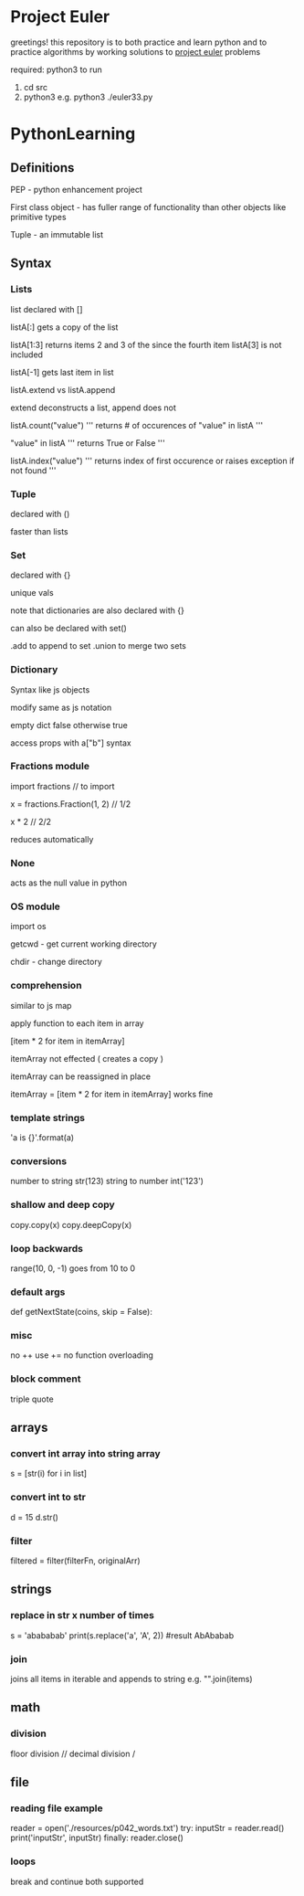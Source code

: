 # Project Euler
greetings!  this repository is to both practice and learn python and to practice algorithms by working solutions to [project euler](https://projecteuler.net/) problems

required: python3
to run 
1.  cd src
2.  python3 <name of file> e.g. python3 ./euler33.py

# PythonLearning

## Definitions

PEP - python enhancement project 

First class object - has fuller range of functionality than other objects like primitive types

Tuple - an immutable list 

## Syntax

### Lists

list declared with []

listA[:] gets a copy of the list

listA[1:3] returns items 2 and 3 of the since the fourth item listA[3] is not included

listA[-1] gets last item in list

listA.extend vs listA.append 

extend deconstructs a list, append does not

listA.count("value") ''' returns # of occurences of "value" in listA '''

"value" in listA ''' returns True or False '''

listA.index("value")  ''' returns index of first occurence or raises exception if not found '''

### Tuple

declared with ()

faster than lists

### Set 

declared with {}

unique vals 

note that dictionaries are also declared with {}

can also be declared with set()

.add to append to set
.union to merge two sets

### Dictionary

Syntax like js objects

modify same as js notation 

empty dict false otherwise true 

access props with a["b"] syntax

### Fractions module 

import fractions // to import 

x = fractions.Fraction(1, 2) // 1/2

x * 2 // 2/2 

reduces automatically 

### None 

acts as the null value in python 

### OS module 

import os 

getcwd - get current working directory 

chdir - change directory 

### comprehension 

similar to js map 

apply function to each item in array 

[item * 2 for item in itemArray]

itemArray not effected ( creates a copy )

itemArray can be reassigned in place 

itemArray = [item * 2 for item in itemArray] works fine

### template strings 
'a is {}'.format(a)

### conversions
number to string 
str(123)
string to number 
int('123')

### shallow and deep copy
copy.copy(x)
copy.deepCopy(x)

### loop backwards
range(10, 0, -1) goes from 10 to 0 

### default args
def getNextState(coins, skip = False):

### misc
no ++ 
use +=
no function overloading


### block comment
triple quote

## arrays

### convert int array into string array
s = [str(i) for i in list]
### convert int to str 
d = 15
d.str()
### filter
filtered = filter(filterFn, originalArr)

## strings

### replace in str x number of times
s = 'abababab'
print(s.replace('a', 'A', 2)) 
#result AbAbabab

### join 
joins all items in iterable and appends to string
e.g. "".join(items)

## math 

### division
floor division //
decimal division /

## file

### reading file example 

reader = open('./resources/p042_words.txt')
try: 
  inputStr = reader.read()
  print('inputStr', inputStr)
finally:
  reader.close()

### loops
break and continue both supported